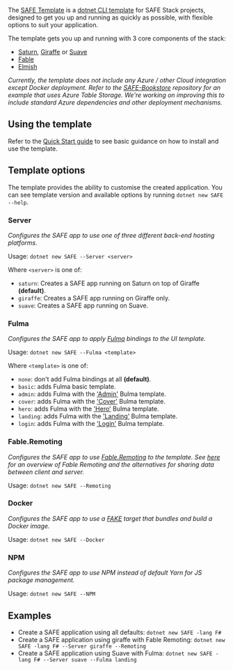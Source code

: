 The [SAFE Template](https://github.com/SAFE-Stack/SAFE-template) is a [dotnet CLI template](https://docs.microsoft.com/en-us/dotnet/core/tools/dotnet-new?tabs=netcore2x) for SAFE Stack projects, designed to get you up and running as quickly as possible, with flexible options to suit your application.

The template gets you up and running with 3 core components of the stack:

* [Saturn](https://saturnframework.github.io/docs/), [Giraffe](https://github.com/giraffe-fsharp/Giraffe) or [Suave](https://suave.io/)
* [Fable](http://fable.io/)
* [Elmish](https://fable-elmish.github.io/elmish/)

*Currently, the template does not include any Azure / other Cloud integration except Docker deployment. Refer to the [SAFE-Bookstore](https://github.com/SAFE-Stack/SAFE-BookStore) repository for an example that uses Azure Table Storage. We're working on improving this to include standard Azure dependencies and other deployment mechanisms.*

## Using the template
Refer to the [Quick Start guide](quickstart.md#create-your-first-safe-app) to see basic guidance on how to install and use the template.

## Template options
The template provides the ability to customise the created application. You can see template version and available options by running  `dotnet new SAFE --help`.

### Server
*Configures the SAFE app to use one of three different back-end hosting platforms.*

Usage: `dotnet new SAFE --Server <server>`

Where `<server>` is one of:

* `saturn`: Creates a SAFE app running on Saturn on top of Giraffe **(default)**.
* `giraffe`: Creates a SAFE app running on Giraffe only.
* `suave`: Creates a SAFE app running on Suave.

### Fulma
*Configures the SAFE app to apply [Fulma](https://mangelmaxime.github.io/Fulma) bindings to the UI template.*

Usage: `dotnet new SAFE --Fulma <template>`

Where `<template>` is one of:

* `none`: don't add Fulma bindings at all **(default)**.
* `basic`: adds Fulma basic template.
* `admin`: adds Fulma with the ['Admin'](https://dansup.github.io/bulma-templates/templates/admin.html) Bulma template.
* `cover`: adds Fulma with the ['Cover'](https://dansup.github.io/bulma-templates/templates/cover.html) Bulma template.
* `hero`: adds Fulma with the ['Hero'](https://dansup.github.io/bulma-templates/templates/hero.html) Bulma template.
* `landing`: adds Fulma with the ['Landing'](https://dansup.github.io/bulma-templates/templates/landing.html) Bulma template.
* `login`: adds Fulma with the ['Login'](https://dansup.github.io/bulma-templates/templates/login.html) Bulma template.

### Fable.Remoting
*Configures the SAFE app to use [Fable.Remoting](https://github.com/Zaid-Ajaj/Fable.Remoting) to the template. See [here](client-server#sharing-data) for an overview of Fable Remoting and the alternatives for sharing data between client and server.*

Usage: `dotnet new SAFE --Remoting`

### Docker
*Configures the SAFE app to use a [FAKE](https://fake.build/) target that bundles and build a Docker image.*

Usage: `dotnet new SAFE --Docker`

### NPM
*Configures the SAFE app to use NPM instead of default Yarn for JS package management.*

Usage: `dotnet new SAFE --NPM`

## Examples
* Create a SAFE application using all defaults: `dotnet new SAFE -lang F#`
* Create a SAFE application using giraffe with Fable Remoting: `dotnet new SAFE -lang F# --Server giraffe --Remoting`
* Create a SAFE application using Suave with Fulma: `dotnet new SAFE -lang F# --Server suave --Fulma landing`
